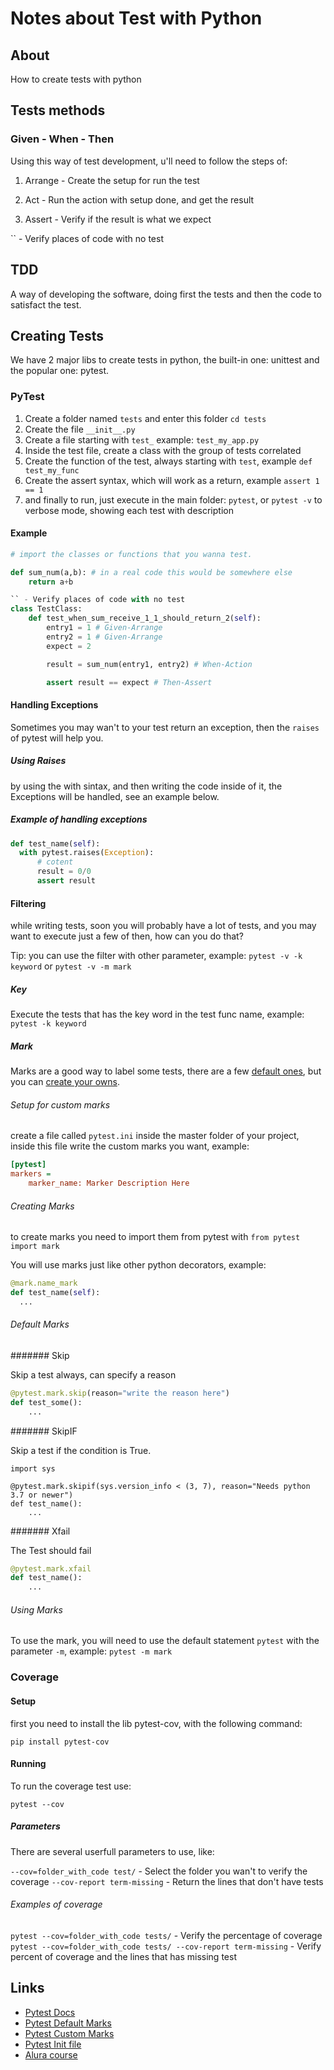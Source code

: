 # Notes about Test with Python

## About

How to create tests with python

## Tests methods

### Given - When - Then

Using this way of test development, u'll need to follow the steps of:

1. Arrange - Create the setup for run the test

1. Act - Run the action with setup done, and get the result

1. Assert - Verify if the result is what we expect

`` - Verify places of code with no test
## TDD

A way of developing the software, doing first the tests and then the code to satisfact the test.

## Creating Tests

We have 2 major libs to create tests in python, the built-in one: unittest and the popular one: pytest.

### PyTest

1. Create a folder named `tests` and enter this folder `cd tests`
1. Create the file `__init__.py`
1. Create a file starting with `test_` example: `test_my_app.py`
1. Inside the test file, create a class with the group of tests correlated
1. Create the function of the test, always starting with `test`, example `def test_my_func`
1. Create the assert syntax, which will work as a return, example `assert 1 == 1`
1. and finally to run, just execute in the main folder: `pytest`, or `pytest -v` to verbose mode, showing each test with description


#### Example

```python
# import the classes or functions that you wanna test.

def sum_num(a,b): # in a real code this would be somewhere else
    return a+b

`` - Verify places of code with no test
class TestClass:
    def test_when_sum_receive_1_1_should_return_2(self):
        entry1 = 1 # Given-Arrange
        entry2 = 1 # Given-Arrange
        expect = 2

        result = sum_num(entry1, entry2) # When-Action

        assert result == expect # Then-Assert
```

#### Handling Exceptions

Sometimes you may wan't to your test return an exception, then the `raises` of pytest will help you.

##### Using Raises

by using the with sintax, and then writing the code inside of it, the Exceptions will be handled, see an example below.

##### Example of handling exceptions

```python
def test_name(self):
  with pytest.raises(Exception):
      # cotent
      result = 0/0
      assert result
```

#### Filtering

while writing tests, soon you will probably have a lot of tests, and you may want to execute just a few of then, how can you do that?

Tip: you can use the filter with other parameter, example: `pytest -v -k keyword` or `pytest -v -m mark`

##### Key

Execute the tests that has the key word in the test func name, example: `pytest -k keyword`

##### Mark

Marks are a good way to label some tests, there are a few [default ones](https://pytest.org/en/6.2.x/mark.html), but you can [create your owns](https://pytest.org/en/6.2.x/example/markers.html#mark-examples).

###### Setup for custom marks

create a file called `pytest.ini` inside the master folder of your project, inside this file write the custom marks you want, example:

```ini
[pytest]
markers = 
    marker_name: Marker Description Here
```

###### Creating Marks

to create marks you need to import them from pytest with `from pytest import mark`

You will use marks just like other python decorators, example:

```python
@mark.name_mark
def test_name(self):
  ...
```

###### Default Marks

####### Skip

Skip a test always, can specify a reason

```python
@pytest.mark.skip(reason="write the reason here")
def test_some():
    ...
```

####### SkipIF

Skip a test if the condition is True.

```
import sys

@pytest.mark.skipif(sys.version_info < (3, 7), reason="Needs python 3.7 or newer")
def test_name():
    ...
```

####### Xfail

The Test should fail

```python
@pytest.mark.xfail
def test_name():
    ...
```

###### Using Marks

To use the mark, you will need to use the default statement `pytest` with the parameter `-m`, example: `pytest -m mark`

### Coverage

#### Setup

first you need to install the lib pytest-cov, with the following command:

`pip install pytest-cov`

#### Running
To run the coverage test use:

`pytest --cov`

##### Parameters

There are several userfull parameters to use, like:

`--cov=folder_with_code test/`  - Select the folder you wan't to verify the coverage
`--cov-report term-missing` - Return the lines that don't have tests

###### Examples of coverage

`pytest --cov=folder_with_code tests/` - Verify the percentage of coverage
`pytest --cov=folder_with_code tests/ --cov-report term-missing` - Verify percent of coverage and the lines that has missing test

## Links

* [Pytest Docs](https://pytest.org/en/6.2.x/contents.html)
* [Pytest Default Marks](https://pytest.org/en/6.2.x/example/marker)
* [Pytest Custom Marks](https://pytest.org/en/6.2.x/example/markers.html#mark-examples)
* [Pytest Init file](https://docs.pytest.org/en/6.2.x/reference.html#ini-options-ref)
* [Alura course](https://cursos.alura.com.br/course/python-tdd-explorando-testes-unitarios)
